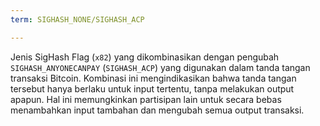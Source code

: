```yaml
---
term: SIGHASH_NONE/SIGHASH_ACP

---
```

Jenis SigHash Flag (`x82`) yang dikombinasikan dengan pengubah `SIGHASH_ANYONECANPAY` (`SIGHASH_ACP`) yang digunakan dalam tanda tangan transaksi Bitcoin. Kombinasi ini mengindikasikan bahwa tanda tangan tersebut hanya berlaku untuk input tertentu, tanpa melakukan output apapun. Hal ini memungkinkan partisipan lain untuk secara bebas menambahkan input tambahan dan mengubah semua output transaksi.